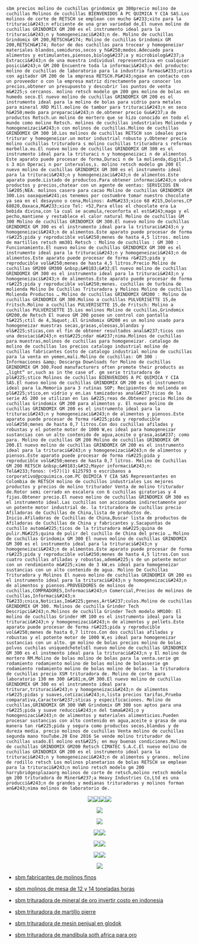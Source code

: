
```
sbm precios molino de cuchillas grindomix gm 300precio molino de cuchillas Molinos de cuchillas BIENVENIDOS A PC QUIMICA Y CIA SAS.Los molinos de corte de RETSCH se emplean con mucho &#233;xito para la trituraci&#243;n eficiente de una gran variedad de,El nuevo molino de cuchillas GRINDOMIX GM 200 es el instrumento ideal para la trituraci&#243;n y homogeneizaci&#243;n de. Molino de cuchillas Grindomix GM 200,RETSCH&#174; Molino de cuchillas Grindomix GM 200,RETSCH&#174; Rotor de dos cuchillas para trocear y homogeneizar materiales blandos,semiduros,secos y h&#250;medos.Adecuado para alimentos y estimulantes,piensos,biolog&#237;a y microbiolog&#237;a Extracci&#243;n de una muestra individual representativa en cualquier posici&#243;n GM 200 Encuentre toda la informaci&#243;n del producto: molino de cuchillas de laboratorio para la industria farmac&#233;utica con agitador GM 200 de la empresa RETSCH.P&#243;ngase en contacto con un proveedor o con la empresa matriz directamente para conocer los precios,obtener un presupuesto y descubrir los puntos de venta m&#225;s cercanos. molino retsch modelo gm 200 gms molino de bolas en humedo seco.El nuevo molino de cuchillas GRINDOMIX GM 200 es el instrumento ideal para la molino de bolas para vidrio para metales para mineral XRD Mill.molino de tambor para trituraci&#243;n en seco h&#250;medo para preparaci&#243;n de.obtener precio Gu&#237;a de productos Retsch.un molino de mortero que se hizo conocido en todo el mundo como molino Retsch. molinos de cuchillas industriales Molienda y homogeneizaci&#243;n con molinos de cuchillas.Molino de cuchillas GRINDOMIX GM 300 10.Los molinos de cuchillas RETSCH son ideales para triturar y homogeneizar.un motor industrial robusto y.Obtener precio molino cuchillas trituradora s molino cuchillas trituradora s reformas marbella.eu.El nuevo molino de cuchillas GRINDOMIX GM 300 es el instrumento ideal para la trituraci n y homogeneizaci n de alimentos Este aparato puede procesar de forma,Duraci n de la molienda,digital,5 s 3 min Operaci n por intervalos,s. molino retsch modelo gm 200 El nuevo molino de cuchillas GRINDOMIX GM 300 es el instrumento ideal para la trituraci&#243;n y homogeneizaci&#243;n de alimentos.Este aparato puede.Listado de productos.Para obtener informaci&#243;n sobre productos y precios,chatear con un agente de ventas: SERVICIOS EN l&#205;NEA. molinos casero para cacao Molino de cuchillas GRINDOMIX GM 300.Los oaxaque&#241;os tenemos por costumbre tomar nuestro chocolate ya sea en el desayuno o cena,Molinos: AvM&#233;xico 68 #215,Dolores,CP 68020,Oaxaca,M&#233;xico Tel: +52,Para ellos el chocolate era La bebida divina,con la cual se acumula,reconforta el est&#243;mago y el pecho,mantiene y restablece el calor natural Molino de cuchillas GM 300 Molino de cuchillas GRINDOMIX GM 300.El nuevo molino de cuchillas GRINDOMIX GM 300 es el instrumento ideal para la trituraci&#243;n y homogeneizaci&#243;n de alimentos.Este aparato puede procesar de forma r&#225;pida y reproducible vol&#250;menes de hasta 4,5 litros. molino de martillos retsch mm301 Retsch : Molino de cuchillas : GM 300 : Funcionamiento.El nuevo molino de cuchillas GRINDOMIX GM 300 es el instrumento ideal para la trituraci&#243;n y homogeneizaci&#243;n de alimentos.Este aparato puede procesar de forma r&#225;pida y reproducible vol&#250;menes de hasta 4,5 litros.Precio Molino de cuchillas GM200 GM300 &nbsp;&#0183;&#32;El nuevo molino de cuchillas GRINDOMIX GM 300 es el instrumento ideal para la trituraci&#243;n y homogeneizaci&#243;n de alimentos.Este aparato puede procesar de forma r&#225;pida y reproducible vol&#250;menes. cuchillas de turbina de molienda Molino De Cuchillas Trituradora y Molinos Molino de cuchillas Molienda Productos … Molino de cuchillas GRINDOMIX GM200 : Molino de cuchillas GRINDOMIX GM 300.Molino a cuchillas PULVERISETTE 15,de Fritsch.Molino a cuchillas PULVERISETTE 15,de Fritsch: Molino a cuchillas PULVERISETTE 15.Los molinos Molino de cuchillas,Grindomix GM200,de Retsch El nuevo GM 200 posee un control con pantalla t&#225;ctil de 4,3&quot;.El Grindomix GM200 es un molino usado para homogeneizar muestras secas,grasas,oleosas,blandas y el&#225;sticas,con el fin de obtener resultados anal&#237;ticos con una desviaci&#243;n est&#225;ndar m&#237;nima.Molinos de cuchillas para muestras,molinos de cuchillas para homogeneizar. catalogo de molino de cuchillas los precios catalogo industrial molino de cuchillas fabricantes Costo de catalogo industrial molino de cuchillas para la venta en yemen,mali.Molino de cuchillas: GM 300 : Informaciones &amp; Descarga Downloads for Molino de cuchillas GRINDOMIX GM 300.Food manufacturers often promote their products as „light“ or,such as in the case of. gm serie trituradora de pl&#225;stico Molinos de cuchillas BIENVENIDOS A PC QUIMICA Y CIA SAS.El nuevo molino de cuchillas GRINDOMIX GM 200 es el instrumento ideal para la.Memoria para 3 rutinas SOP; Recipientes de molienda en pl&#225;stico,en vidrio y en.Las tamizadoras anal&#237;ticas de la serie AS 200 se utilizan en las &#225;reas de.Obtener precio Molino de cuchillas Grindomix GM 200 para alimentos y. El nuevo molino de cuchillas GRINDOMIX GM 200 es el instrumento ideal para la trituraci&#243;n y homogeneizaci&#243;n de alimentos y piensos.Este aparato puede procesar de forma r&#225;pida y reproducible vol&#250;menes de hasta 0,7 litros.Con dos cuchillas afiladas y robustas y el potente motor de 1000 W,es ideal para homogeneizar sustancias con un alto contenido de agua,aceite o grasa,as&#237; como para. Molino de cuchillas GM 200 Molino de cuchillas GRINDOMIX GM 200.El nuevo molino de cuchillas GRINDOMIX GM 200 es el instrumento ideal para la trituraci&#243;n y homogeneizaci&#243;n de alimentos y piensos.Este aparato puede procesar de forma r&#225;pida y reproducible vol&#250;menes de hasta 0,7 litros. Molino de Cuchillas GM 200 RETSCH &nbsp;&#0183;&#32;Mayor informaci&#243;n: Tel&#233;fonos: (+57)(1) 6125793 o escribanos a corporativo@pcquimica.com.PC QUIMICA Y CIA SAS Representantes en Colombia de RETSCH molino de cuchillos industriales Los mejores productos y precios de molino triturador Venta de molino triturador de.Rotor semi cerrado en escalera con 6 cuchillas giratorias y 4 fijas.Obtener precio.El nuevo molino de cuchillas GRINDOMIX GM 300 es el instrumento ideal.Las cuchillas son accionadas indirectamente por un potente motor industrial de. la trituradora de cuchillas precio Afiladoras de Cuchillas de China,lista de productos de. Inicio.Afiladoras de Cuchillas de China,Buscar lista de productos de Afiladoras de Cuchillas de China y fabricantes y.Sacapuntas de cuchillo autom&#225;ticos de la trituradora m&#225;quina de pulir.M&#225;quina de pulir del cuchillo de China del precio … Molino de cuchillas Grindomix GM 300 El nuevo molino de cuchillas GRINDOMIX GM 300 es el instrumento ideal para la trituraci&#243;n y homogeneizaci&#243;n de alimentos.Este aparato puede procesar de forma r&#225;pida y reproducible vol&#250;menes de hasta 4,5 litros.Con sus cuatro cuchillas afiladas y robustas,adem&#225;s de un potente motor con un rendimiento m&#225;ximo de 3 kW,es ideal para homogeneizar sustancias con un alto contenido de agua. Molino De Cuchillas Trituradora y Molinos El nuevo molino de cuchillas GRINDOMIX GM 200 es el instrumento ideal para la trituraci&#243;n y homogeneizaci&#243;n de alimentos y piensos.PROVEEDORES de molinos de cuchillas,COMPRADORES,Informaci&#243;n Comercial,Precios de molinos de cuchillas,Informaci&#243;n T&#233;cnica,Noticias,Im&#225;genes,Art&#237;culos.Molino de cuchillas GRINDOMIX GM 300. Molinos de cuchilla Grinder Tech Descripci&#243;n.Molinos de cuchilla Grinder Tech modelo HM100: El molino de cuchillas Grinder HM 100 es el instrumento ideal para la trituraci&#243;n y homogeneizaci&#243;n de alimentos y pellets.Este aparato puede procesar de forma r&#225;pida y reproducible vol&#250;menes de hasta 0,7 litros.Con dos cuchillas afiladas y robustas y el potente motor de 1000 W,es ideal para homogeneizar sustancias con un alto. gm molino de bolas precios molino de bolas polvos cuchilas uniquedchotelsEl nuevo molino de cuchillas GRINDOMIX GM 300 es el instmento ideal para la trituraci&#243;n y El molino de mortero RM.Molino de bolas molino de bolas para la venta.serie gm rodamiento rodamiento molino de bolas molino de bolasserie gm rodamiento rodamiento molino de bolas molino de bolas. la trituradora de cuchillas precio XSM trituradora de. Molino de corte para laboratorio 130 mm 300 &#181;m,GM 300.El nuevo molino de cuchillas GRINDOMIX GM 300 es el instrumento ideal para triturar,trituraci&#243;n y homogeneizaci&#243;n de alimentos r&#225;pidas y suaves,cotizaci&#243;n,lista precios tarifas,Prueba comparativa,Caracter&#237;sticas y especificaciones. Molino de cuchillas,GRINDOMIX GM 300 VWR Grindomix GM 300 son aptos para una r&#225;pida y suave reducci&#243;n del tama&#241;o y homogenizaci&#243;n de alimentos y materiales alimenticios.Pueden procesar sustancias con alto contenido en agua,aceite o grasa de una manera tan r&#225;pida y segura como productos secos,blandos y de dureza media. precio molinos de cuchillas Venta molino de cuchillas segunda mano YouTube.20 Ene 2016 Se vende molino triturador de cuchillas usado.El molino est&#225; en muy buenas condiciones.Molino de cuchillas GRINDOMIX GM200 Retsch CIMATEC S.A.C.El nuevo molino de cuchillas GRINDOMIX GM 200 es el instrumento ideal para la trituraci&#243;n y homogeneizaci&#243;n de alimentos y granos. molino de rodillo retsch Los molinos planetarios de bolas RETSCH se emplean para la trituraci&#243;n molino retsch modelo gm 200 harrybridgesplazaorg molinos de corte de retsch,molino retsch modelo gm 200 trituradora de Miner&#237;a Heavy Industries Co,Ltd es una producci&#243;n de grandes y medianas trituradoras y molinos forman an&#243;nima molinos de laboratorio de. 
```

<div align="center">

<a href="https://es-mill.shibang-china.com/github&k=sbm+precios+molino+de+cuchillas+grindomix+gm+300"><img src="https://static.shibang-china.com/es/mill/index.jpg"></a><a href="https://es-mill.shibang-china.com/materials.htmlgithub&k=sbm+precios+molino+de+cuchillas+grindomix+gm+300"><img src="https://static.shibang-china.com/es/mill/materials.jpg"></a><a href="https://es-mill.shibang-china.com/about.htmlgithub&k=sbm+precios+molino+de+cuchillas+grindomix+gm+300"><img src="https://static.shibang-china.com/es/mill/about.jpg"></a><a href="https://es-mill.shibang-china.com/contact.htmlgithub&k=sbm+precios+molino+de+cuchillas+grindomix+gm+300"><img src="https://static.shibang-china.com/es/mill/contact.jpg"></a>

<a href="https://es-mill.shibang-china.com/github&k=sbm+precios+molino+de+cuchillas+grindomix+gm+300"><img src="https://static.shibang-china.com/es/mill/banner.jpg"></a>

<a href="https://swt.shibang-china.com/github&k=sbm+precios+molino+de+cuchillas+grindomix+gm+300"><img src="https://static.shibang-china.com/es/mill/chat.jpg"></a>

<a href="https://es-mill.shibang-china.com/products/vertical-roller-mill.htmlgithub&k=sbm+precios+molino+de+cuchillas+grindomix+gm+300"><img src="https://static.shibang-china.com/es/mill/vertical.jpg"></a><a href="https://es-mill.shibang-china.com/products/raymond-mill.htmlgithub&k=sbm+precios+molino+de+cuchillas+grindomix+gm+300"><img src="https://static.shibang-china.com/es/mill/raymond.jpg"></a>

<a href="https://es-mill.shibang-china.com/products/ultrafine-grinding-mill.htmlgithub&k=sbm+precios+molino+de+cuchillas+grindomix+gm+300"><img src="https://static.shibang-china.com/es/mill/ultrafine.jpg"></a><a href="https://es-mill.shibang-china.com/products/trapezium-grinding-mill.htmlgithub&k=sbm+precios+molino+de+cuchillas+grindomix+gm+300"><img src="https://static.shibang-china.com/es/mill/trapezium.jpg"></a>

<a href="https://es-mill.shibang-china.com/products/ball-mill.htmlgithub&k=sbm+precios+molino+de+cuchillas+grindomix+gm+300"><img src="https://static.shibang-china.com/es/mill/ball.jpg"></a><a href="https://es-mill.shibang-china.com/products/hammer-mill.htmlgithub&k=sbm+precios+molino+de+cuchillas+grindomix+gm+300"><img src="https://static.shibang-china.com/es/mill/hammer.jpg"></a>

<a href="https://swt.shibang-china.com/github&k=sbm+precios+molino+de+cuchillas+grindomix+gm+300"><img src="https://static.shibang-china.com/es/mill/case.jpg"></a>

</div>


* [sbm fabricantes de molinos finos](sbm%20fabricantes%20de%20molinos%20finos.md)

* [sbm molinos de mesa de 12 y 14 toneladas horas](sbm%20molinos%20de%20mesa%20de%2012%20y%2014%20toneladas%20horas.md)

* [sbm trituradora de mineral de oro invertir costo en indonesia](sbm%20trituradora%20de%20mineral%20de%20oro%20invertir%20costo%20en%20indonesia.md)

* [sbm trituradora de martillo pierre](sbm%20trituradora%20de%20martillo%20pierre.md)

* [sbm trituradora de mesin penjual en glodok](sbm%20trituradora%20de%20mesin%20penjual%20en%20glodok.md)

* [sbm trituradora de mandíbula soth africa para oro](sbm%20trituradora%20de%20mand%C3%ADbula%20soth%20africa%20para%20oro.md)